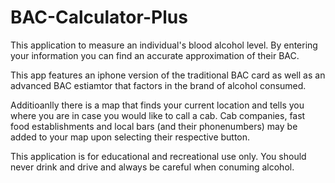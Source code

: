 # BAC-Calculator-Plus
This application to measure an individual's blood alcohol level. 
By entering your information you can find an accurate approximation of their BAC.

This app features an iphone version of the traditional BAC card as well as an advanced BAC estiamtor that factors in the brand of alcohol consumed.

Additioanlly there is a map that finds your current location and tells you where you are in case you would like to call a cab. Cab companies, fast food establishments and local bars (and their phonenumbers) may be added to your map upon selecting their respective button.

This application is for educational and recreational use only. You should never drink and drive and always be careful when conuming alcohol.
